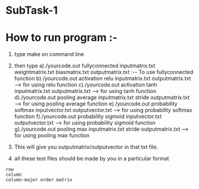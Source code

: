 
# SubTask-1

# How to run program :-

1. type make on command line

2. then type
a)./yourcode.out fullyconnected inputmatrix.txt weightmatrix.txt biasmatrix.txt outputmatrix.txt :-- To use fullyconnected function 
b)./yourcode.out activation relu inputmatrix.txt outputmatrix.txt --> for using relu function
c)./yourcode.out activation tanh inputmatrix.txt outputmatrix.txt --> for using tanh function
d)./yourcode.out pooling average inputmatrix.txt stride outputmatrix.txt --> for using pooling average function
e)./yourcode.out probability softmax inputvector.txt outputvector.txt --> for using probability softmax function
f)./yourcode.out probability sigmoid inputvector.txt outputvector.txt --> for using probability sigmoid function 
g)./yourcode.out pooling max inputmatrix.txt stride outputmatrix.txt --> for using pooling max function

3. This will give you outputmatrix/outputvector in that txt file.

4. all these test files should be made by you in a particular format
```
row
column
column-major order matrix
```

